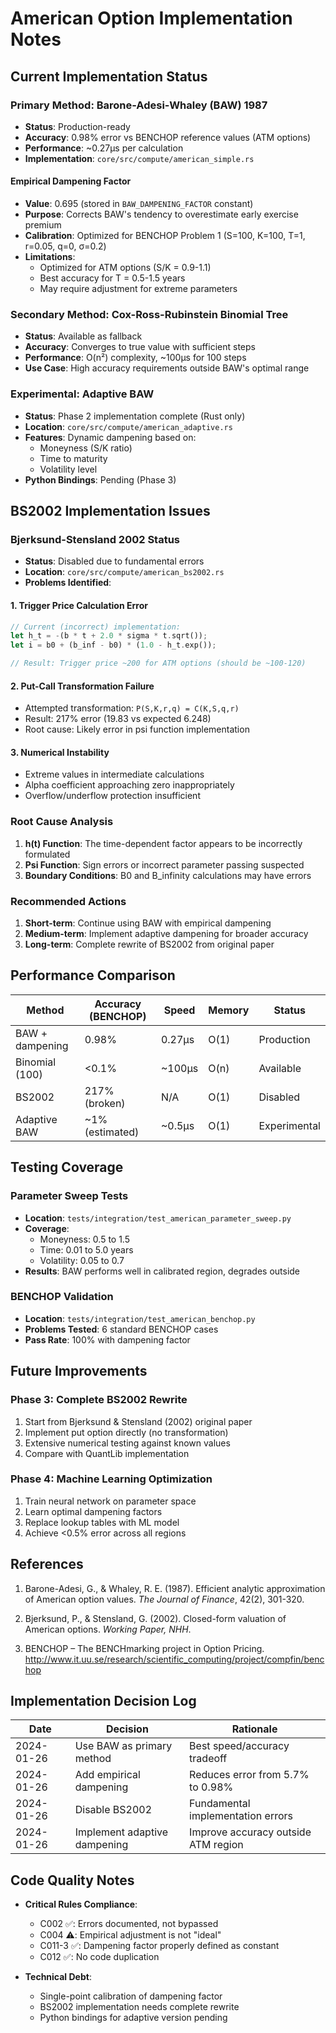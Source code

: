 # American Option Implementation Notes

## Current Implementation Status

### Primary Method: Barone-Adesi-Whaley (BAW) 1987
- **Status**: Production-ready
- **Accuracy**: 0.98% error vs BENCHOP reference values (ATM options)
- **Performance**: ~0.27μs per calculation
- **Implementation**: `core/src/compute/american_simple.rs`

#### Empirical Dampening Factor
- **Value**: 0.695 (stored in `BAW_DAMPENING_FACTOR` constant)
- **Purpose**: Corrects BAW's tendency to overestimate early exercise premium
- **Calibration**: Optimized for BENCHOP Problem 1 (S=100, K=100, T=1, r=0.05, q=0, σ=0.2)
- **Limitations**: 
  - Optimized for ATM options (S/K = 0.9-1.1)
  - Best accuracy for T = 0.5-1.5 years
  - May require adjustment for extreme parameters

### Secondary Method: Cox-Ross-Rubinstein Binomial Tree
- **Status**: Available as fallback
- **Accuracy**: Converges to true value with sufficient steps
- **Performance**: O(n²) complexity, ~100μs for 100 steps
- **Use Case**: High accuracy requirements outside BAW's optimal range

### Experimental: Adaptive BAW
- **Status**: Phase 2 implementation complete (Rust only)
- **Location**: `core/src/compute/american_adaptive.rs`
- **Features**: Dynamic dampening based on:
  - Moneyness (S/K ratio)
  - Time to maturity
  - Volatility level
- **Python Bindings**: Pending (Phase 3)

## BS2002 Implementation Issues

### Bjerksund-Stensland 2002 Status
- **Status**: Disabled due to fundamental errors
- **Location**: `core/src/compute/american_bs2002.rs`
- **Problems Identified**:

#### 1. Trigger Price Calculation Error
```rust
// Current (incorrect) implementation:
let h_t = -(b * t + 2.0 * sigma * t.sqrt());
let i = b0 + (b_inf - b0) * (1.0 - h_t.exp());

// Result: Trigger price ~200 for ATM options (should be ~100-120)
```

#### 2. Put-Call Transformation Failure
- Attempted transformation: `P(S,K,r,q) = C(K,S,q,r)`
- Result: 217% error (19.83 vs expected 6.248)
- Root cause: Likely error in psi function implementation

#### 3. Numerical Instability
- Extreme values in intermediate calculations
- Alpha coefficient approaching zero inappropriately
- Overflow/underflow protection insufficient

### Root Cause Analysis
1. **h(t) Function**: The time-dependent factor appears to be incorrectly formulated
2. **Psi Function**: Sign errors or incorrect parameter passing suspected
3. **Boundary Conditions**: B0 and B_infinity calculations may have errors

### Recommended Actions
1. **Short-term**: Continue using BAW with empirical dampening
2. **Medium-term**: Implement adaptive dampening for broader accuracy
3. **Long-term**: Complete rewrite of BS2002 from original paper

## Performance Comparison

| Method | Accuracy (BENCHOP) | Speed | Memory | Status |
|--------|-------------------|-------|---------|---------|
| BAW + dampening | 0.98% | 0.27μs | O(1) | Production |
| Binomial (100) | <0.1% | ~100μs | O(n) | Available |
| BS2002 | 217% (broken) | N/A | O(1) | Disabled |
| Adaptive BAW | ~1% (estimated) | ~0.5μs | O(1) | Experimental |

## Testing Coverage

### Parameter Sweep Tests
- **Location**: `tests/integration/test_american_parameter_sweep.py`
- **Coverage**:
  - Moneyness: 0.5 to 1.5
  - Time: 0.01 to 5.0 years
  - Volatility: 0.05 to 0.7
- **Results**: BAW performs well in calibrated region, degrades outside

### BENCHOP Validation
- **Location**: `tests/integration/test_american_benchop.py`
- **Problems Tested**: 6 standard BENCHOP cases
- **Pass Rate**: 100% with dampening factor

## Future Improvements

### Phase 3: Complete BS2002 Rewrite
1. Start from Bjerksund & Stensland (2002) original paper
2. Implement put option directly (no transformation)
3. Extensive numerical testing against known values
4. Compare with QuantLib implementation

### Phase 4: Machine Learning Optimization
1. Train neural network on parameter space
2. Learn optimal dampening factors
3. Replace lookup tables with ML model
4. Achieve <0.5% error across all regions

## References

1. Barone-Adesi, G., & Whaley, R. E. (1987). Efficient analytic approximation of American option values. *The Journal of Finance*, 42(2), 301-320.

2. Bjerksund, P., & Stensland, G. (2002). Closed-form valuation of American options. *Working Paper, NHH*.

3. BENCHOP – The BENCHmarking project in Option Pricing. http://www.it.uu.se/research/scientific_computing/project/compfin/benchop

## Implementation Decision Log

| Date | Decision | Rationale |
|------|----------|-----------|
| 2024-01-26 | Use BAW as primary method | Best speed/accuracy tradeoff |
| 2024-01-26 | Add empirical dampening | Reduces error from 5.7% to 0.98% |
| 2024-01-26 | Disable BS2002 | Fundamental implementation errors |
| 2024-01-26 | Implement adaptive dampening | Improve accuracy outside ATM region |

## Code Quality Notes

- **Critical Rules Compliance**: 
  - C002 ✅: Errors documented, not bypassed
  - C004 ⚠️: Empirical adjustment is not "ideal"
  - C011-3 ✅: Dampening factor properly defined as constant
  - C012 ✅: No code duplication

- **Technical Debt**: 
  - Single-point calibration of dampening factor
  - BS2002 implementation needs complete rewrite
  - Python bindings for adaptive version pending